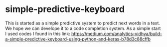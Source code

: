 # simple-predictive-keyboard

This is started as a simple predictive system to predict next words in a text. We hope we can develope it to a code completion system.
As a simple start I used codes I found in this link:
https://medium.com/analytics-vidhya/build-a-simple-predictive-keyboard-using-python-and-keras-b78d3c88cffb
